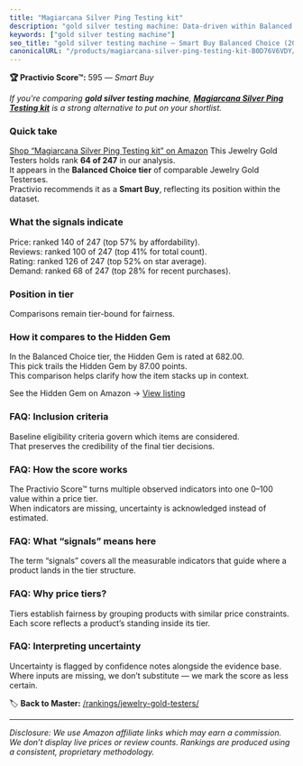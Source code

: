 ```yaml
---
title: "Magiarcana Silver Ping Testing kit"
description: "gold silver testing machine: Data-driven within Balanced Choice ranking using the Practivio Score™. Positioned by quality, value, demand, findability, momentum."
keywords: ["gold silver testing machine"]
seo_title: "gold silver testing machine — Smart Buy Balanced Choice (2025)"
canonicalURL: "/products/magiarcana-silver-ping-testing-kit-B0D76V6VDY/"
---
```


**🏆 Practivio Score™:** 595 — _Smart Buy_


*If you're comparing **gold silver testing machine**, **[Magiarcana Silver Ping Testing kit](https://www.amazon.com/dp/B0D76V6VDY?tag=practivio-20)** is a strong alternative to put on your shortlist.*
### Quick take
[Shop “Magiarcana Silver Ping Testing kit” on Amazon](https://www.amazon.com/dp/B0D76V6VDY?tag=practivio-20)
This Jewelry Gold Testers holds rank **64 of 247** in our analysis.  
It appears in the **Balanced Choice tier** of comparable Jewelry Gold Testerses.  
Practivio recommends it as a **Smart Buy**, reflecting its position within the dataset.

### What the signals indicate
Price: ranked 140 of 247 (top 57% by affordability).  
Reviews: ranked 100 of 247 (top 41% for total count).  
Rating: ranked 126 of 247 (top 52% on star average).  
Demand: ranked 68 of 247 (top 28% for recent purchases).

### Position in tier
Comparisons remain tier-bound for fairness.

### How it compares to the Hidden Gem
In the Balanced Choice tier, the Hidden Gem is rated at 682.00.  
This pick trails the Hidden Gem by 87.00 points.  
This comparison helps clarify how the item stacks up in context.  

See the Hidden Gem on Amazon → [View listing](https://www.amazon.com/dp/B08KZQBGHF?tag=practivio-20)

### FAQ: Inclusion criteria
Baseline eligibility criteria govern which items are considered.  
That preserves the credibility of the final tier decisions.

### FAQ: How the score works
The Practivio Score™ turns multiple observed indicators into one 0–100 value within a price tier.  
When indicators are missing, uncertainty is acknowledged instead of estimated.

### FAQ: What “signals” means here
The term “signals” covers all the measurable indicators that guide where a product lands in the tier structure.

### FAQ: Why price tiers?
Tiers establish fairness by grouping products with similar price constraints.  
Each score reflects a product’s standing inside its tier.

### FAQ: Interpreting uncertainty
Uncertainty is flagged by confidence notes alongside the evidence base.  
Where inputs are missing, we don’t substitute — we mark the score as less certain.


🏷️ **Back to Master:** [/rankings/jewelry-gold-testers/](/rankings/jewelry-gold-testers/)

---
_Disclosure: We use Amazon affiliate links which may earn a commission. We don’t display live prices or review counts. Rankings are produced using a consistent, proprietary methodology._
